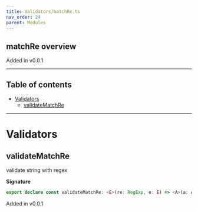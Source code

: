 ```yaml
---
title: Validators/matchRe.ts
nav_order: 24
parent: Modules
---
```


## matchRe overview

Added in v0.0.1

---

<h2 class="text-delta">Table of contents</h2>

- [Validators](#validators)
  - [validateMatchRe](#validatematchre)

---

# Validators

## validateMatchRe

validate string with regex

**Signature**

```ts
export declare const validateMatchRe: <E>(re: RegExp, e: E) => <A>(a: A) => Either<E, unknown extends A ? any : A>
```

Added in v0.0.1
